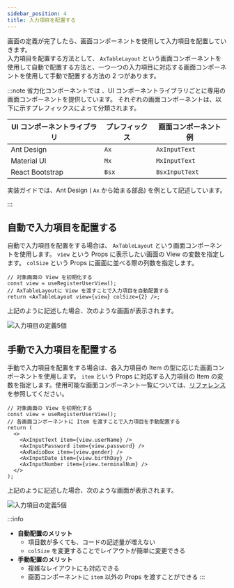 ```yaml
---
sidebar_position: 4
title: 入力項目を配置する
---
```


画面の定義が完了したら、画面コンポーネントを使用して入力項目を配置していきます。  
入力項目を配置する方法として、 `AxTableLayout` という画面コンポーネントを使用して自動で配置する方法と、一つ一つの入力項目に対応する画面コンポーネントを使用して手動で配置する方法の 2 つがあります。

:::note
省力化コンポーネントでは 、UI コンポーネントライブラリごとに専用の画面コンポーネントを提供しています。
それぞれの画面コンポーネントは、以下に示すプレフィックスによって分類されます。

| UI コンポーネントライブラリ | プレフィックス | 画面コンポーネント例 |
| --------------------------- | -------------- | -------------------- |
| Ant Design                  | `Ax`           | `AxInputText`        |
| Material UI                 | `Mx`           | `MxInputText`        |
| React Bootstrap             | `Bsx`          | `BsxInputText`       |

実装ガイドでは、Ant Design ( `Ax` から始まる部品) を例として記述しています。

:::

## 自動で入力項目を配置する

自動で入力項目を配置をする場合は、 `AxTableLayout` という画面コンポーネントを使用します。 `view` という Props に表示したい画面の View の変数を指定します。 `colSize` という Props に画面に並べる際の列数を指定します。

```tsx
// 対象画面の View を初期化する
const view = useRegisterUserView();
// AxTableLayoutに View を渡すことで入力項目を自動配置する
return <AxTableLayout view={view} colSize={2} />;
```

上記のように記述した場合、次のような画面が表示されます。

![入力項目の定義5個](/img/screen-item-5-2.png)

## 手動で入力項目を配置する

手動で入力項目を配置をする場合は、各入力項目の Item の型に応じた画面コンポーネントを使用します。 `item` という Props に対応する入力項目の Item の変数を指定します。使用可能な画面コンポーネント一覧については、[リファレンス](../../category/リファレンス)を参照してください。

```tsx
// 対象画面の View を初期化する
const view = useRegisterUserView();
// 各画面コンポーネントに Item を渡すことで入力項目を手動配置する
return (
  <>
    <AxInputText item={view.userName} />
    <AxInputPassword item={view.password} />
    <AxRadioBox item={view.gender} />
    <AxInputDate item={view.birthDay} />
    <AxInputNumber item={view.terminalNum} />
  </>
);
```

上記のように記述した場合、次のような画面が表示されます。

![入力項目の定義5個](/img/screen-item-5.png)

:::info

- **自動配置のメリット**
  - 項目数が多くても、コードの記述量が増えない
  - `colSize` を変更することでレイアウトが簡単に変更できる
- **手動配置のメリット**
  - 複雑なレイアウトにも対応できる
  - 画面コンポーネントに `item` 以外の Props を渡すことができる
    :::
